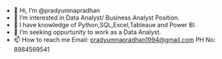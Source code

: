 - 👋 Hi, I’m @pradyumnapradhan
- 👀 I’m interested in Data Analyst/ Business Analyst Position.
- 🌱 I have knowledge of Python,SQL,Excel,Tableaue and Power BI.
- 💞️ I’m seeking oppurtunity to work as a Data Analyst.
- 📫 How to reach me Email: pradyumnapradhan1994@gmail.com
                      PH No: 8984569541

<!---
pradyumnapradhan/pradyumnapradhan is a ✨ special ✨ repository because its `README.md` (this file) appears on your GitHub profile.
You can click the Preview link to take a look at your changes.
--->
